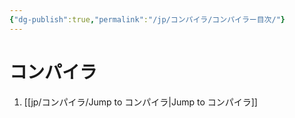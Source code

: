 ```yaml
---
{"dg-publish":true,"permalink":"/jp/コンパイラ/コンパイラー目次/"}
---
```


# コンパイラ
1. [[jp/コンパイラ/Jump to コンパイラ\|Jump to コンパイラ]]